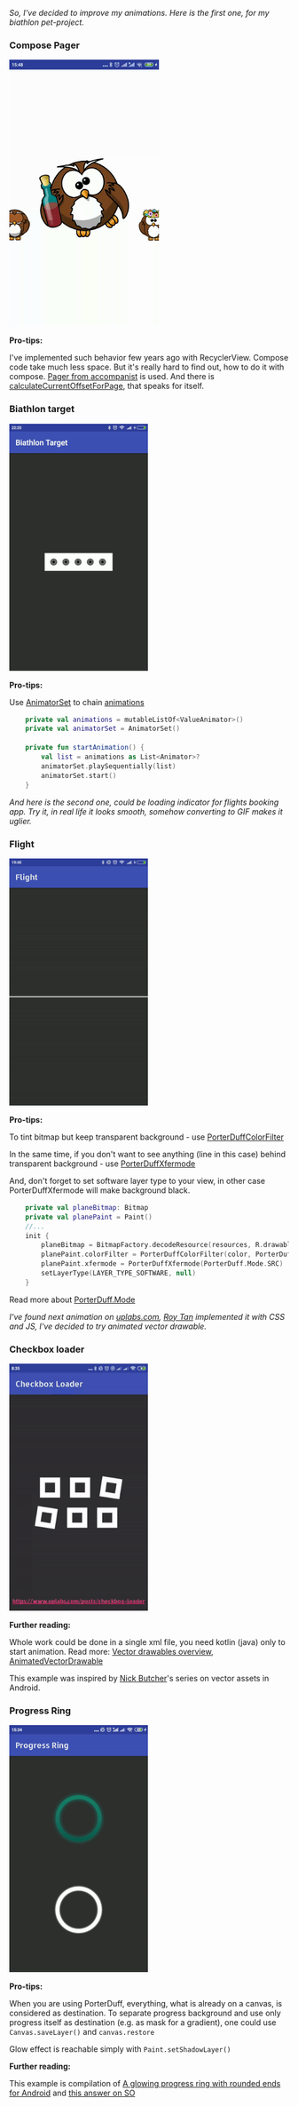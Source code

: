 _So, I've decided to improve my animations. Here is the first one, for my biathlon pet-project._

### Compose Pager

![target](https://github.com/Shakenbeer/Animations/blob/master/owls.gif)

**Pro-tips:**

I've implemented such behavior few years ago with RecyclerView. Compose code take much less space. But it's really hard to find out, how to do it with compose. 
[Pager from accompanist](https://google.github.io/accompanist/pager/) is used. And there is [calculateCurrentOffsetForPage](https://google.github.io/accompanist/api/pager/pager/com.google.accompanist.pager/calculate-current-offset-for-page.html), that speaks for itself.

### Biathlon target

![target](https://github.com/Shakenbeer/Animations/blob/master/biathlon_target.gif)

**Pro-tips:**

Use [AnimatorSet](https://developer.android.com/reference/android/animation/AnimatorSet) to chain [animations](https://developer.android.com/reference/android/animation/Animator)

```kotlin
    private val animations = mutableListOf<ValueAnimator>()
    private val animatorSet = AnimatorSet()

    private fun startAnimation() {
        val list = animations as List<Animator>?
        animatorSet.playSequentially(list)
        animatorSet.start()
    }
```

_And here is the second one, could be loading indicator for flights booking app. Try it, in real life it looks smooth, somehow converting to GIF makes it uglier._

### Flight

![target](https://github.com/Shakenbeer/Animations/blob/master/flight.gif)

**Pro-tips:**

To tint bitmap but keep transparent background - use [PorterDuffColorFilter](https://developer.android.com/reference/android/graphics/PorterDuffColorFilter)

In the same time, if you don't want to see anything (line in this case) behind transparent background - use [PorterDuffXfermode](https://developer.android.com/reference/android/graphics/PorterDuffXfermode)

And, don't forget to set software layer type to your view, in other case PorterDuffXfermode will make background black.

```kotlin
    private val planeBitmap: Bitmap
    private val planePaint = Paint()
    //...
    init {
        planeBitmap = BitmapFactory.decodeResource(resources, R.drawable.airplane_white_48dp)
        planePaint.colorFilter = PorterDuffColorFilter(color, PorterDuff.Mode.SRC_IN)
        planePaint.xfermode = PorterDuffXfermode(PorterDuff.Mode.SRC)
        setLayerType(LAYER_TYPE_SOFTWARE, null)
    }
```

Read more about [PorterDuff.Mode](https://developer.android.com/reference/android/graphics/PorterDuff.Mode)


_I've found next animation on [uplabs.com](https://www.uplabs.com/posts/checkbox-loader), [Roy Tan](https://www.uplabs.com/royrt88) implemented it with CSS and JS, I've decided to try animated vector drawable._

### Checkbox loader

![target](https://github.com/Shakenbeer/Animations/blob/master/checkbox_loader.gif)

**Further reading:**

Whole work could be done in a single xml file, you need kotlin (java) only to start animation. Read more: [Vector drawables overview](https://developer.android.com/guide/topics/graphics/vector-drawable-resources), [AnimatedVectorDrawable](https://developer.android.com/reference/android/graphics/drawable/AnimatedVectorDrawable)

This example was inspired by [Nick Butcher](https://medium.com/@crafty)'s series on vector assets in Android.

### Progress Ring

![target](https://github.com/Shakenbeer/Animations/blob/master/progress_ring.gif)

**Pro-tips:**

When you are using PorterDuff, everything, what is already on a canvas, is considered as destination. To separate progress background and use only progress itself as destination (e.g. as mask for a gradient), one could use `Canvas.saveLayer()` and `canvas.restore`

Glow effect is reachable simply with `Paint.setShadowLayer()`

**Further reading:**

This example is compilation of [A glowing progress ring with rounded ends for Android](https://medium.com/glose-team/a-glowing-progress-ring-with-rounded-ends-for-android-865eb0161cc1) and [this answer on SO](https://stackoverflow.com/questions/36639660/android-circular-progress-bar-with-rounded-corners/53830379#53830379)
